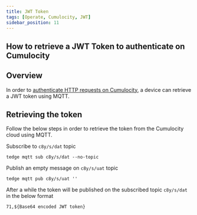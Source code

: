 ```yaml
---
title: JWT Token
tags: [Operate, Cumulocity, JWT]
sidebar_position: 11
---
```


## How to retrieve a JWT Token to authenticate on Cumulocity

## Overview

In order to [authenticate HTTP requests on Cumulocity](https://cumulocity.com/guides/10.5.0/reference/rest-implementation/#authentication),
a device can retrieve a JWT token using MQTT.

## Retrieving the token

Follow the below steps in order to retrieve the token from the Cumulocity cloud using MQTT.

Subscribe to `c8y/s/dat` topic

```
tedge mqtt sub c8y/s/dat --no-topic
```

Publish an empty message on `c8y/s/uat` topic

```
tedge mqtt pub c8y/s/uat ''
```

After a while the token will be published on the subscribed topic `c8y/s/dat` in the below format

```
71,${Base64 encoded JWT token}
```

